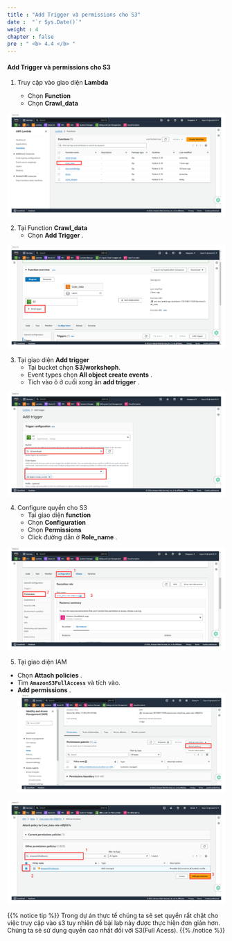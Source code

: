 ```yaml
---
title : "Add Trigger và permissions cho S3"
date :  "`r Sys.Date()`" 
weight : 4
chapter : false
pre : " <b> 4.4 </b> "
---
```


#### Add Trigger và permissions cho S3




1. Truy cập vào giao diện **Lambda**

   - Chọn **Function**
   - Chọn **Crawl_data**

![Create VPC](/images/4-CreateEc2Server/4.4-addtrigger/1.png?featherlight=false&width=90pc)

2. Tại Function **Crawl_data**
   - Chọn **Add Trigger** .

![Create VPC](/images/4-CreateEc2Server/4.4-addtrigger/2.png?featherlight=false&width=90pc)

3. Tại giao diện **Add trigger**
   - Tại bucket chọn **S3/workshoph**.
   - Event types chọn **All object create events** .
   - Tích vào ô ở cuối xong ấn **add trigger** .

![Create VPC](/images/4-CreateEc2Server/4.4-addtrigger/3.png?featherlight=false&width=90pc)

4. Configure quyền cho S3
   - Tại giao diện **function**
   - Chọn **Configuration**
   - Chọn **Permissions**
   - Click đường dẫn ở **Role_name** .


![Create VPC](/images/4-CreateEc2Server/4.4-addtrigger/4.png?featherlight=false&width=90pc)

5. Tại giao diện IAM
 - Chọn **Attach policies** .
 - Tìm **```AmazonS3FullAccess```** và tích vào.
 - **Add permissions** .
![Create VPC](/images/4-CreateEc2Server/4.4-addtrigger/5.png?featherlight=false&width=90pc)


![Create VPC](/images/4-CreateEc2Server/4.4-addtrigger/6.png?featherlight=false&width=90pc)

{{% notice tip %}}
Trong dự án thực tế chúng ta sẽ set quyền rất chặt cho việc truy cập vào s3 tuy nhiên để bài lab này được thực hiện đơn giản hơn. Chúng ta sẻ sử dụng quyền cao nhất đối với S3(Full Acess).
{{% /notice %}}









